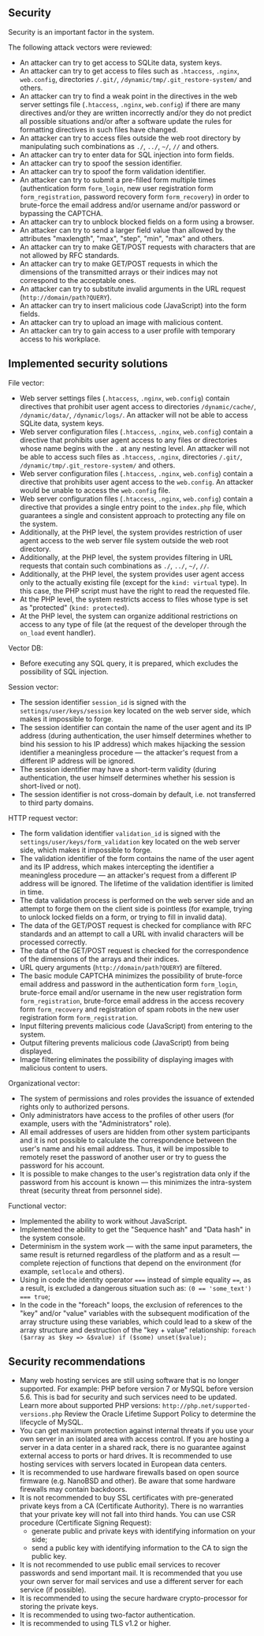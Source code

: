 

Security
---------------------------------------------------------------------

Security is an important factor in the system.

The following attack vectors were reviewed:

- An attacker can try to get access to SQLite data, system keys.
- An attacker can try to get access to files such as `.htaccess`, `.nginx`, `web.config`,
  directories `/.git/`, `/dynamic/tmp/.git_restore-system/` and others.
- An attacker can try to find a weak point in the directives in the web server
  settings file (`.htaccess`, `.nginx`, `web.config`) if there are many directives and/or
  they are written incorrectly and/or they do not predict all possible situations and/or
  after a software update the rules for formatting directives in such files have changed.
- An attacker can try to access files outside the web root directory by manipulating such
  combinations as `./`, `../`, `~/`, `//` and others.
- An attacker can try to enter data for SQL injection into form fields.
- An attacker can try to spoof the session identifier.
- An attacker can try to spoof the form validation identifier.
- An attacker can try to submit a pre-filled form multiple times (authentication form
  `form_login`, new user registration form `form_registration`, password recovery
  form `form_recovery`) in order to brute-force the email address and/or username
  and/or password or bypassing the CAPTCHA.
- An attacker can try to unblock blocked fields on a form using a browser.
- An attacker can try to send a larger field value than allowed by the
  attributes "maxlength", "max", "step", "min", "max" and others.
- An attacker can try to make GET/POST requests with characters that are not
  allowed by RFC standards.
- An attacker can try to make GET/POST requests in which the dimensions of the
  transmitted arrays or their indices may not correspond to the acceptable ones.
- An attacker can try to substitute invalid arguments in the
  URL request (`http://domain/path?QUERY`).
- An attacker can try to insert malicious code (JavaScript) into the form fields.
- An attacker can try to upload an image with malicious content.
- An attacker can try to gain access to a user profile with temporary access
  to his workplace.


Implemented security solutions
---------------------------------------------------------------------

File vector:

- Web server settings files (`.htaccess`, `.nginx`, `web.config`) contain directives
  that prohibit user agent access to directories `/dynamic/cache/`, `/dynamic/data/`,
  `/dynamic/logs/`. An attacker will not be able to access SQLite data, system keys.
- Web server configuration files (`.htaccess`, `.nginx`, `web.config`) contain a directive
  that prohibits user agent access to any files or directories whose name begins with
  the `.` at any nesting level. An attacker will not be able to access such files as `.htaccess`,
  `.nginx`, directories `/.git/`, `/dynamic/tmp/.git_restore-system/` and others.
- Web server configuration files (`.htaccess`, `.nginx`, `web.config`) contain a directive
  that prohibits user agent access to the `web.config`. An attacker would be unable
  to access the `web.config` file.
- Web server configuration files (`.htaccess`, `.nginx`, `web.config`) contain a directive
  that provides a single entry point to the `index.php` file, which guarantees a single and
  consistent approach to protecting any file on the system.
- Additionally, at the PHP level, the system provides restriction of user agent access
  to the web server file system outside the web root directory.
- Additionally, at the PHP level, the system provides filtering in URL requests that
  contain such combinations as `./`, `../`, `~/`, `//`.
- Additionally, at the PHP level, the system provides user agent access only to the
  actually existing file (except for the `kind: virtual` type).
  In this case, the PHP script must have the right to read the requested file.
- At the PHP level, the system restricts access to files whose type is
  set as "protected" (`kind: protected`).
- At the PHP level, the system can organize additional restrictions on access to any type
  of file (at the request of the developer through the `on_load` event handler).

Vector DB:

- Before executing any SQL query, it is prepared, which excludes
  the possibility of SQL injection.

Session vector:

- The session identifier `session_id` is signed with the `settings/user/keys/session` key
  located on the web server side, which makes it impossible to forge.
- The session identifier can contain the name of the user agent and its IP address (during
  authentication, the user himself determines whether to bind his session to his IP address)
  which makes hijacking the session identifier a meaningless procedure — the attacker's
  request from a different IP address will be ignored.
- The session identifier may have a short-term validity (during authentication, the user
  himself determines whether his session is short-lived or not).
- The session identifier is not cross-domain by default, i.e. not transferred
  to third party domains.

HTTP request vector:

- The form validation identifier `validation_id` is signed with
  the `settings/user/keys/form_validation` key located on the web server side, which makes
  it impossible to forge.
- The validation identifier of the form contains the name of the user agent and its IP address,
  which makes intercepting the identifier a meaningless procedure — an attacker's request
  from a different IP address will be ignored.
  The lifetime of the validation identifier is limited in time.
- The data validation process is performed on the web server side and an attempt to forge
  them on the client side is pointless (for example, trying to unlock locked fields
  on a form, or trying to fill in invalid data).
- The data of the GET/POST request is checked for compliance with RFC standards and an attempt to
  call a URL with invalid characters will be processed correctly.
- The data of the GET/POST request is checked for the correspondence of the dimensions
  of the arrays and their indices.
- URL query arguments (`http://domain/path?QUERY`) are filtered.
- The basic module CAPTCHA minimizes the possibility of brute-force email address and password
  in the authentication form `form_login`, brute-force email and/or username in the
  new user registration form `form_registration`, brute-force email address in the access
  recovery form `form_recovery` and registration of spam robots in the new user registration
  form `form_registration`.
- Input filtering prevents malicious code (JavaScript) from entering to the system.
- Output filtering prevents malicious code (JavaScript) from being displayed.
- Image filtering eliminates the possibility of displaying images with malicious
  content to users.

Organizational vector:

- The system of permissions and roles provides the issuance of extended rights
  only to authorized persons.
- Only administrators have access to the profiles of other users (for example,
  users with the "Administrators" role).
- All email addresses of users are hidden from other system participants and it is
  not possible to calculate the correspondence between the user's name and his
  email address. Thus, it will be impossible to remotely reset the password of
  another user or try to guess the password for his account.
- It is possible to make changes to the user's registration data only if the
  password from his account is known — this minimizes the intra-system
  threat (security threat from personnel side).

Functional vector:

- Implemented the ability to work without JavaScript.
- Implemented the ability to get the "Sequence hash" and "Data hash" in the system console.
- Determinism in the system work — with the same input parameters, the same result is
  returned regardless of the platform and as a result — complete rejection of functions
  that depend on the environment (for example, `setlocale` and others).
- Using in code the identity operator `===` instead of simple equality `==`, as a result,
  is excluded a dangerous situation such as: `(0 == 'some_text') === true`;
- In the code in the "foreach" loops, the exclusion of references to the "key" and/or "value"
  variables with the subsequent modification of the array structure using these variables,
  which could lead to a skew of the array structure and destruction of the "key + value"
  relationship: `foreach ($array as $key => &$value) if ($some) unset($value);`


Security recommendations
---------------------------------------------------------------------

- Many web hosting services are still using software that is no longer supported.
  For example: PHP before version 7 or MySQL before version 5.6.
  This is bad for security and such services need to be updated.
  Learn more about supported PHP versions: `http://php.net/supported-versions.php`
  Review the Oracle Lifetime Support Policy to determine the lifecycle of MySQL.
- You can get maximum protection against internal threats if you use your
  own server in an isolated area with access control.
  If you are hosting a server in a data center in a shared rack,
  there is no guarantee against external access to ports or hard drives.
  It is recommended to use hosting services with servers located in
  European data centers.
- It is recommended to use hardware firewalls based on open source firmware (e.g.
  NanoBSD and other). Be aware that some hardware firewalls may contain backdoors.
- It is not recommended to buy SSL certificates with pre-generated
  private keys from a CA (Certificate Authority).
  There is no warranties that your private key will not fall into third hands.
  You can use CSR procedure (Certificate Signing Request):
  - generate public and private keys with identifying information on your side;
  - send a public key with identifying information to the CA to sign the public key.
- It is not recommended to use public email services to recover passwords
  and send important mail. It is recommended that you use your own server for mail
  services and use a different server for each service (if possible).
- It is recommended to using the secure hardware crypto-processor
  for storing the private keys.
- It is recommended to using two-factor authentication.
- It is recommended to using TLS v1.2 or higher.

